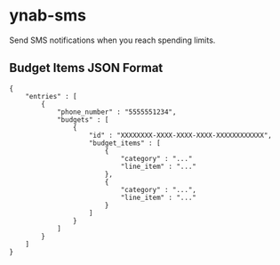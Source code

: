 # ynab-sms
Send SMS notifications when you reach spending limits.

## Budget Items JSON Format
    {
        "entries" : [
            {
                "phone_number" : "5555551234",
                "budgets" : [
                    {
                        "id" : "XXXXXXXX-XXXX-XXXX-XXXX-XXXXXXXXXXXX",
                        "budget_items" : [
                            {
                                "category" : "..."
                                "line_item" : "..."
                            },
                            {
                                "category" : "...",
                                "line_item" : "..."
                            }
                        ]
                    }
                ]
            }
        ]
    }

